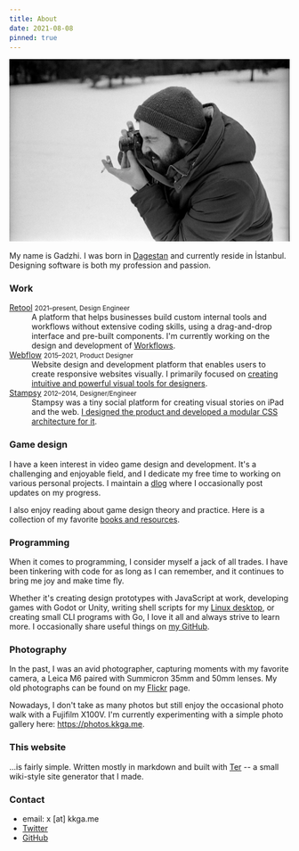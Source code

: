 ```yaml
---
title: About
date: 2021-08-08
pinned: true
---
```


![me](/img/about/leica.webp)

My name is Gadzhi. I was born in [Dagestan](https://wikipedia.org/wiki/Dagestan)
and currently reside in İstanbul. Designing software is both my profession and
passion.

### Work

<dl class="cols-3">

<dt>
<a href="https://retool.com" rel="external">Retool</a>
<small class='block font-normal'>2021&ndash;present, Design Engineer</small>
</dt>

<dd class="span-2 mb-5">
A platform that helps businesses build custom
internal tools and workflows without extensive coding skills, using a
drag-and-drop interface and pre-built components.
I'm currently working on the design and development of
<a rel="external" href="https://retool.com/products/workflows/">Workflows</a>.
</dd>

<dt>
<a href="https://webflow.com" rel="external">Webflow</a>
<small class='block font-normal'>2015&ndash;2021, Product Designer</small>
</dt>

<dd class="span-2 mb-5">
Website design and development platform that
enables users to create responsive websites visually.
I primarily focused on <a href="/work/webflow">creating intuitive and powerful visual tools for designers</a>.
</dd>

<dt>
<a href="https://stampsy.com" rel="external">Stampsy</a>
<small class='block font-normal'>2012&ndash;2014, Designer/Engineer</small>
</dt>

<dd class="span-2">
Stampsy was a tiny social platform for creating
visual stories on iPad and the web. <a href="/work/stampsy">I designed the product and developed a modular CSS architecture
for it</a>.</dd>
</dl>

### Game design

I have a keen interest in video game design and development. It's a challenging
and enjoyable field, and I dedicate my free time to working on various personal
projects. I maintain a [dlog](/dlog) where I occasionally post updates on my
progress.

I also enjoy reading about game design theory and practice. Here is a collection
of my favorite [books and resources](/notes/gamedesign-resources.md).

### Programming

When it comes to programming, I consider myself a jack of all trades. I have
been tinkering with code for as long as I can remember, and it continues to
bring me joy and make time fly.

Whether it's creating design prototypes with JavaScript at work, developing
games with Godot or Unity, writing shell scripts for my
[Linux desktop](https://github.com/kkga/dotfiles), or creating small CLI
programs with Go, I love it all and always strive to learn more. I occasionally
share useful things on [my GitHub](https://github.com/kkga).

### Photography

In the past, I was an avid photographer, capturing moments with my favorite
camera, a Leica M6 paired with Summicron 35mm and 50mm lenses. My old
photographs can be found on my
[Flickr](https://www.flickr.com/photos/gadzhi/albums) page.

Nowadays, I don't take as many photos but still enjoy the occasional photo walk
with a Fujifilm X100V. I'm currently experimenting with a simple photo gallery
here: https://photos.kkga.me.

### This website

...is fairly simple. Written mostly in markdown and built with
[Ter](https://ter.kkga.me) -- a small wiki-style site generator that I made.

### Contact

- email: x [at] kkga.me
- [Twitter](https://twitter.com/kkga_)
- [GitHub](https://github.com/kkga)
